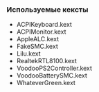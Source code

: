 ### Используемые кексты

* ACPIKeyboard.kext
* ACPIMonitor.kext
* AppleALC.kext
* FakeSMC.kext
* Lilu.kext
* RealtekRTL8100.kext
* VoodooPS2Controller.kext
* VoodooBatterySMC.kext
* WhateverGreen.kext